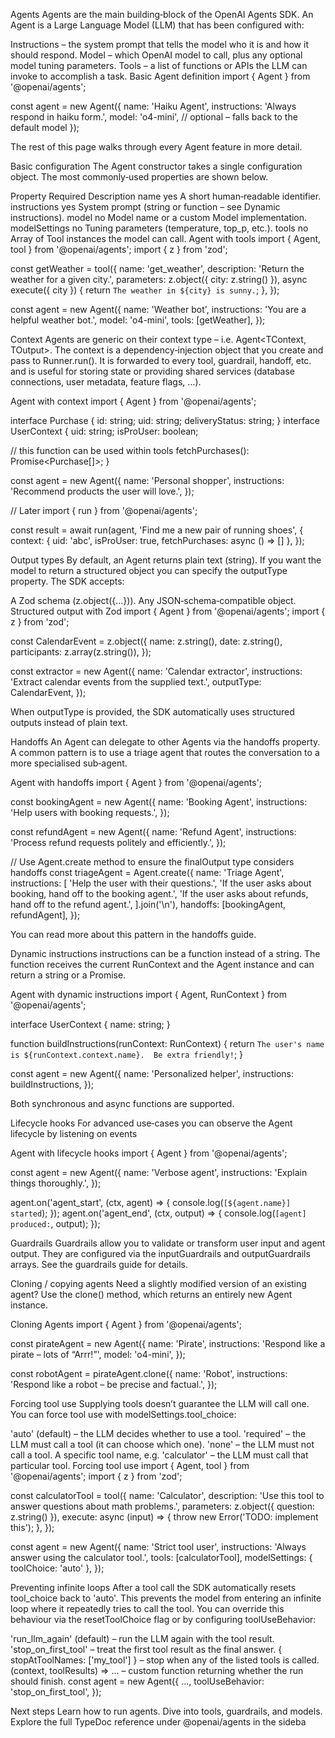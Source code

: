 Agents
Agents are the main building‑block of the OpenAI Agents SDK. An Agent is a Large Language Model (LLM) that has been configured with:

Instructions – the system prompt that tells the model who it is and how it should respond.
Model – which OpenAI model to call, plus any optional model tuning parameters.
Tools – a list of functions or APIs the LLM can invoke to accomplish a task.
Basic Agent definition
import { Agent } from '@openai/agents';

const agent = new Agent({
  name: 'Haiku Agent',
  instructions: 'Always respond in haiku form.',
  model: 'o4-mini', // optional – falls back to the default model
});

The rest of this page walks through every Agent feature in more detail.

Basic configuration
The Agent constructor takes a single configuration object. The most commonly‑used properties are shown below.

Property	Required	Description
name	yes	A short human‑readable identifier.
instructions	yes	System prompt (string or function – see Dynamic instructions).
model	no	Model name or a custom Model implementation.
modelSettings	no	Tuning parameters (temperature, top_p, etc.).
tools	no	Array of Tool instances the model can call.
Agent with tools
import { Agent, tool } from '@openai/agents';
import { z } from 'zod';

const getWeather = tool({
  name: 'get_weather',
  description: 'Return the weather for a given city.',
  parameters: z.object({ city: z.string() }),
  async execute({ city }) {
    return `The weather in ${city} is sunny.`;
  },
});

const agent = new Agent({
  name: 'Weather bot',
  instructions: 'You are a helpful weather bot.',
  model: 'o4-mini',
  tools: [getWeather],
});

Context
Agents are generic on their context type – i.e. Agent<TContext, TOutput>. The context is a dependency‑injection object that you create and pass to Runner.run(). It is forwarded to every tool, guardrail, handoff, etc. and is useful for storing state or providing shared services (database connections, user metadata, feature flags, …).

Agent with context
import { Agent } from '@openai/agents';

interface Purchase {
  id: string;
  uid: string;
  deliveryStatus: string;
}
interface UserContext {
  uid: string;
  isProUser: boolean;

  // this function can be used within tools
  fetchPurchases(): Promise<Purchase[]>;
}

const agent = new Agent<UserContext>({
  name: 'Personal shopper',
  instructions: 'Recommend products the user will love.',
});

// Later
import { run } from '@openai/agents';

const result = await run(agent, 'Find me a new pair of running shoes', {
  context: { uid: 'abc', isProUser: true, fetchPurchases: async () => [] },
});

Output types
By default, an Agent returns plain text (string). If you want the model to return a structured object you can specify the outputType property. The SDK accepts:

A Zod schema (z.object({...})).
Any JSON‑schema‑compatible object.
Structured output with Zod
import { Agent } from '@openai/agents';
import { z } from 'zod';

const CalendarEvent = z.object({
  name: z.string(),
  date: z.string(),
  participants: z.array(z.string()),
});

const extractor = new Agent({
  name: 'Calendar extractor',
  instructions: 'Extract calendar events from the supplied text.',
  outputType: CalendarEvent,
});

When outputType is provided, the SDK automatically uses structured outputs instead of plain text.

Handoffs
An Agent can delegate to other Agents via the handoffs property. A common pattern is to use a triage agent that routes the conversation to a more specialised sub‑agent.

Agent with handoffs
import { Agent } from '@openai/agents';

const bookingAgent = new Agent({
  name: 'Booking Agent',
  instructions: 'Help users with booking requests.',
});

const refundAgent = new Agent({
  name: 'Refund Agent',
  instructions: 'Process refund requests politely and efficiently.',
});

// Use Agent.create method to ensure the finalOutput type considers handoffs
const triageAgent = Agent.create({
  name: 'Triage Agent',
  instructions: [
    'Help the user with their questions.',
    'If the user asks about booking, hand off to the booking agent.',
    'If the user asks about refunds, hand off to the refund agent.',
  ].join('\n'),
  handoffs: [bookingAgent, refundAgent],
});

You can read more about this pattern in the handoffs guide.

Dynamic instructions
instructions can be a function instead of a string. The function receives the current RunContext and the Agent instance and can return a string or a Promise<string>.

Agent with dynamic instructions
import { Agent, RunContext } from '@openai/agents';

interface UserContext {
  name: string;
}

function buildInstructions(runContext: RunContext<UserContext>) {
  return `The user's name is ${runContext.context.name}.  Be extra friendly!`;
}

const agent = new Agent<UserContext>({
  name: 'Personalized helper',
  instructions: buildInstructions,
});

Both synchronous and async functions are supported.

Lifecycle hooks
For advanced use‑cases you can observe the Agent lifecycle by listening on events

Agent with lifecycle hooks
import { Agent } from '@openai/agents';

const agent = new Agent({
  name: 'Verbose agent',
  instructions: 'Explain things thoroughly.',
});

agent.on('agent_start', (ctx, agent) => {
  console.log(`[${agent.name}] started`);
});
agent.on('agent_end', (ctx, output) => {
  console.log(`[agent] produced:`, output);
});

Guardrails
Guardrails allow you to validate or transform user input and agent output. They are configured via the inputGuardrails and outputGuardrails arrays. See the guardrails guide for details.

Cloning / copying agents
Need a slightly modified version of an existing agent? Use the clone() method, which returns an entirely new Agent instance.

Cloning Agents
import { Agent } from '@openai/agents';

const pirateAgent = new Agent({
  name: 'Pirate',
  instructions: 'Respond like a pirate – lots of “Arrr!”',
  model: 'o4-mini',
});

const robotAgent = pirateAgent.clone({
  name: 'Robot',
  instructions: 'Respond like a robot – be precise and factual.',
});

Forcing tool use
Supplying tools doesn’t guarantee the LLM will call one. You can force tool use with modelSettings.tool_choice:

'auto' (default) – the LLM decides whether to use a tool.
'required' – the LLM must call a tool (it can choose which one).
'none' – the LLM must not call a tool.
A specific tool name, e.g. 'calculator' – the LLM must call that particular tool.
Forcing tool use
import { Agent, tool } from '@openai/agents';
import { z } from 'zod';

const calculatorTool = tool({
  name: 'Calculator',
  description: 'Use this tool to answer questions about math problems.',
  parameters: z.object({ question: z.string() }),
  execute: async (input) => {
    throw new Error('TODO: implement this');
  },
});

const agent = new Agent({
  name: 'Strict tool user',
  instructions: 'Always answer using the calculator tool.',
  tools: [calculatorTool],
  modelSettings: { toolChoice: 'auto' },
});

Preventing infinite loops
After a tool call the SDK automatically resets tool_choice back to 'auto'. This prevents the model from entering an infinite loop where it repeatedly tries to call the tool. You can override this behaviour via the resetToolChoice flag or by configuring toolUseBehavior:

'run_llm_again' (default) – run the LLM again with the tool result.
'stop_on_first_tool' – treat the first tool result as the final answer.
{ stopAtToolNames: ['my_tool'] } – stop when any of the listed tools is called.
(context, toolResults) => ... – custom function returning whether the run should finish.
const agent = new Agent({
  ...,
  toolUseBehavior: 'stop_on_first_tool',
});

Next steps
Learn how to run agents.
Dive into tools, guardrails, and models.
Explore the full TypeDoc reference under @openai/agents in the sideba